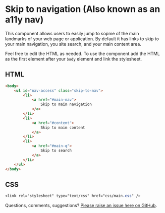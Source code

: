 # Skip to navigation (Also known as an a11y nav)

This component allows users to easily jump to sopme of the main landmarks of your web page or application. By default it has links to skip to your main navigation, you site search, and your main content area.

Feel free to edit the HTML as needed. To use the component add the HTML as the first element after your `body` element and link the stylesheet.

## HTML

```html
<body>
    <ul id="nav-access" class="skip-to-nav">
        <li>
            <a href="#main-nav">
                Skip to main navigation
            </a>
        </li>
        <li>
            <a href="#content">
                Skip to main content
            </a>
        </li>
        <li>
            <a href="#main-q">
                Skip to search
            </a>
        </li>
    </ul>
</body>
```

## CSS

```css
<link rel="stylesheet" type="text/css" href="css/main.css" />
```

Questions, comments, suggestions? [Please raise an issue here on GitHub](https://github.com/schalkneethling/common-components/issues).
